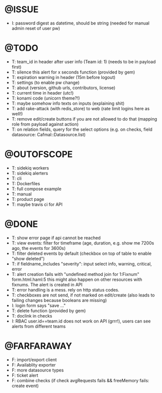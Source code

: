 # @ISSUE
 - I: password digest as datetime, should be string (needed for manual admin reset of user pw)

# @TODO
 - T: team_id in header after user info (Team id: 1) (needs to be in payload first)
 - T: silence this alert for x seconds function (provided by gem)
 - T: expiration warning in header (15m before logout)
 - T: settings (to enable pw change)
 - T: about (version, github urls, contributors, license)
 - T: current time in header (utc!)
 - T: konami code (unicorn theme?!)
 - T: maybe somehow info texts on inputs (explaining shit)
 - T: add rake-attack (with redis_store) to web (rate limit logins here as well!)
 - T: remove edit/create buttons if you are not allowed to do that (mapping role from payload against action)
 - T: on relation fields, query for the select options (e.g. on checks, field datasource: Cafmal::Datasource.list)

# @OUTOFSCOPE
 - T: sidekiq workers
 - T: sidekiq alerters
 - T: cli
 - T: Dockerfiles
 - T: full compose example
 - T: manual
 - T: product page
 - T: maybe travis ci for API

# @DONE
 - T: show error page if api cannot be reached
 - T: view events: filter for timeframe (age, duration, e.g. show me 7200s ago, the events for 3600s)
 - T: filter deleted events by default (checkbox on top of table to enable "show deleted")
 - T: if fieldname_includes "severity": input select info, warning, critical, error
 - T: alert creation fails with "undefined method join for 1:Fixnum" form.html.haml:5
      this might also happen on other resources with fixnums. The alert is created in API
 - T: error handling is a mess. rely on http status codes.
 - T: checkboxes are not send, if not marked on edit/create (also leads to failing changes because booleans are missing)
 - I: login form says "save ..."
 - T: delete function (provided by gem)
 - T: doclink in checks
 - I: RBAC user.id==team.id does not work on API (grrr!), users can see alerts from different teams

# @FARFARAWAY
 - F: import/export client
 - F: Availablity exporter
 - F: more datasource types
 - F: ticket alert
 - F: combine checks (if check avgRequests fails && freeMemory fails: create event)

